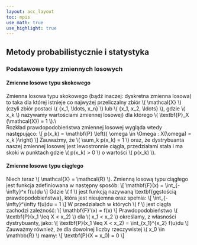 ```yaml
---
layout: acc_layout
toc: mpis
use_math: true
use_highlight: true
---
```


Metody probabilistycznie i statystyka
---

### Podstawowe typy zmiennych losowych
#### Zmienne losowe typu skokowego
Zmienna losowa typu skokowego (bądź inaczej: dyskretna zmienna losowa) to taka dla której istnieje co najwyżej przeliczalny zbiór \\( \mathcal{X} \\) (czyli zbiór postaci \\( \{x_1, \ldots, x_n\} \\) lub \\( \{x_1, x_2, \ldots\} \\), gdzie \\( x_k \\) nazywamy wartościami zmiennej losowej) dla którego \\( \textbf{P}_X (\mathcal{X}) = 1 \\).\\\
Rozkład prawdopodobieństwa zmiennej losowej wygląda wtedy następująco:
\\[ p(x_k) = \mathbf{P} \left(\{ \omega \in \Omega : X(\omega) = x_k \}\right) \\]
Zauważmy, że \\( \sum_k p(x_k) = 1 \\) oraz, że dystrybuanta naszej zmiennej losowej jest lewostronnie ciągła, przedziałami stała i ma skoki w punktach gdzie \\( p(x_k) > 0 \\) o wartości \\( p(x_k) \\).

#### Zmienne losowe typu ciągłego
Niech teraz \\( \mathcal{X} = \mathcal{R} \\). Zmienną losową typu ciągłego jest funkcja zdefiniowana w następny sposób:
\\[ \mathbf{F}(x) = \int_{-\infty}^x f(u)du \\]
Gdzie \\( f \\) jest funkcją nazywaną \textbf{gęstością prawdopodobieństwa}, która jest nieujemna oraz spełnia:
\\[ \int_{-\infty}^\infty f(u)du = 1 \\]
W przedziałach w których \\( f \\) jest ciągła zachodzi zależność:
\\[ \mathbf{F}'(x) = f(x) \\]
Prawdopodobieństwo \\( \textbf{P}(x_1 \leq X < x_2) \\) dla \\( x_1 < x_2 \\) określamy, z własności dystrybuanty, jako:
\\[ \textbf{P}(x_1 \leq X < x_2) = \int_{x_1}^{x_2} f(u)du \\]
Zauważmy również, że dla dowolnej liczby rzeczywistej \\( x_0 \in \mathbb{R} \\) mamy:
\\[ \textbf{P}(X = x_0) = 0 \\]
